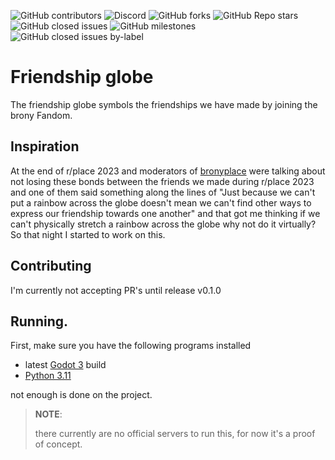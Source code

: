 ![GitHub contributors](https://img.shields.io/github/contributors/bronygamedev/friendship-globe)  ![Discord](https://img.shields.io/discord/999679634994122824)  ![GitHub forks](https://img.shields.io/github/forks/bronygamedev/friendship-globe)  ![GitHub Repo stars](https://img.shields.io/github/stars/bronygamedev/friendship-globe)  ![GitHub closed issues](https://img.shields.io/github/issues-closed/bronygamedev/friendship-globe)  ![GitHub milestones](https://img.shields.io/github/milestones/open/bronygamedev/friendship-globe)
![GitHub closed issues by-label](https://img.shields.io/github/issues-closed/bronygamedev/friendship-globe/bug)

# Friendship globe

The friendship globe symbols the friendships we have made by joining the brony Fandom.

## Inspiration

At the end of r/place 2023 and moderators of [bronyplace](https://discord.gg/bronyplace) were talking about not losing these bonds between the friends we made during r/place 2023 and one of them said something along the lines of  "Just because we can't put a rainbow across the globe doesn't mean we can't find other ways to express our friendship towards one another" and that got me thinking if we can't physically stretch a rainbow across the globe why not do it virtually? So that night I started to work on this.

## Contributing

I'm currently not accepting PR's until release v0.1.0

## Running.  
First, make sure you have the following programs installed

* latest [Godot 3](https://godotengine.org/download) build
* [Python 3.11](https://godotengine.org/download/3.x/)

not enough is done on the project.

>  **NOTE**:
>
> there currently are no official servers to run this, for now it's a proof of concept.
